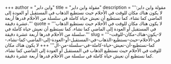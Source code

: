 +++
author = "واين داير"
title = "مقولة واين داير"
description = '''مقولة واين داير: لا يكون هناك مكان للوقت في الأحلام حيث نستطيع الذهاب في المستقبل أو العودة إلى الماضي كما نشاء، كما نستطيع أن نعيش حياة كاملة في سلسلة من الأحلام قدرها أربعة عشرة دقيقة.'''
quote = '''لا يكون هناك مكان للوقت في الأحلام حيث نستطيع الذهاب في المستقبل أو العودة إلى الماضي كما نشاء، كما نستطيع أن نعيش حياة كاملة في سلسلة من الأحلام قدرها أربعة عشرة دقيقة.'''
slug = '''لا-يكون-هناك-مكان-للوقت-في-الأحلام-حيث-نستطيع-الذهاب-في-المستقبل-أو-العودة-إلى-الماضي-كما-نشاء،-كما-نستطيع-أن-نعيش-حياة-كاملة-في-سلسلة-من-ال'''
+++
لا يكون هناك مكان للوقت في الأحلام حيث نستطيع الذهاب في المستقبل أو العودة إلى الماضي كما نشاء، كما نستطيع أن نعيش حياة كاملة في سلسلة من الأحلام قدرها أربعة عشرة دقيقة.
